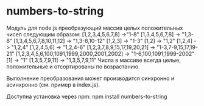 # numbers-to-string
Модуль для node.js преобразующий массив целых положительных чисел следующим образом:
[1,2,3,4,5,6,7,8] ->"1-8"
[1,3,4,5,6,7,8] -> "1,3-8"
[1,3,4,5,6,7,8,10,11,12] -> "1,3-8,10-12" 
[1,2,3] -> "1-3" 
[1,2] -> "1,2" 
[1,2,4] -> "1,2,4" 
[1,2,4,5,6] -> "1,2,4-6" 
[1,2,3,7,8,9,15,17,19,20,21] -> "1-3,7-9,15,17,19-21" 
[1,2,3,4,5,6,100,1091,1999,2000,2001,2002] -> "1-6,100,1091,1999-2002" 
[1] -> "1" 
[1,3,5,7,9,11] -> "1,3,5,7,9,11" 
Числа в массиве всегда целые, положительные и отсортированы по возрастанию.

Выполнение преобразования может производится синхронно и асинхронно (см. пример в index.js).

Доступна установка через npm:
npm install numbers-to-string
